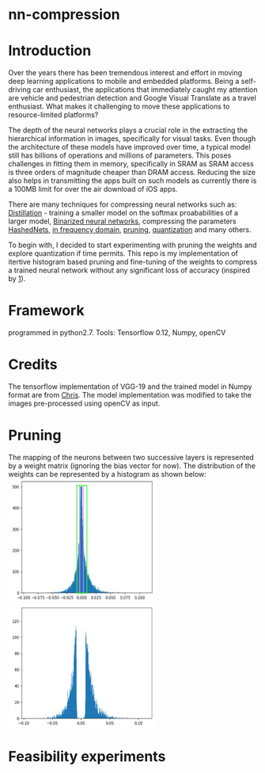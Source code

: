 # nn-compression

# Introduction
  Over the years there has been tremendous interest and effort in moving deep learning applications to mobile and embedded platforms. Being a self-driving car enthusiast, the applications that immediately caught my attention are vehicle and pedestrian detection and Google Visual Translate as a travel enthusiast. What makes it challenging to move these applications to resource-limited platforms?
  
  The depth of the neural networks plays a crucial role in the extracting the hierarchical information in images, specifically for visual tasks. Even though the architecture of these models have improved over time, a typical model still has billions of operations and millions of parameters. This poses challenges in fitting them in memory, specifically in SRAM as SRAM access is three orders of magnitude cheaper than DRAM access. Reducing the size also helps in transmitting the apps built on such models as currently there is a 100MB limit for over the air download of iOS apps.  
  
  There are many techniques for compressing neural networks such as: [Distillation](https://arxiv.org/abs/1503.02531) - training a smaller model on the softmax proababilities of a larger model, [Binarized neural networks](https://www.nervanasys.com/accelerating-neural-networks-binary-arithmetic/), compressing the parameters [HashedNets](http://www.cse.wustl.edu/~ychen/HashedNets/), [in frequency domain](https://arxiv.org/abs/1506.04449), [pruning](https://arxiv.org/abs/1510.00149), [quantization](https://petewarden.com/2016/05/03/how-to-quantize-neural-networks-with-tensorflow/) and many others.
  
  To begin with, I decided to start experimenting with pruning the weights and explore quantization if time permits. This repo is my implementation of itertive histogram based pruning and fine-tuning of the weights to compress a trained neural network without any significant loss of accuracy (inspired by [1]).

[1]:https://arxiv.org/abs/1510.00149
  
# Framework 
programmed in python2.7. Tools: Tensorflow 0.12, Numpy, openCV

# Credits
The tensorflow implementation of VGG-19 and the trained model in Numpy format are from [Chris](https://github.com/machrisaa/tensorflow-vgg). The model implementation was modified to take the images pre-processed using openCV as input.  

# Pruning
  The mapping of the neurons between two successive layers is represented by a weight matrix (ignoring the bias vector for now). The distribution of the weights can be represented by a histogram as shown below:
<img src="images/histFC1b4.jpg" width="300" height="250"> <img src="images/histFC1after.jpg" width="300" height="250">
  
# Feasibility experiments
